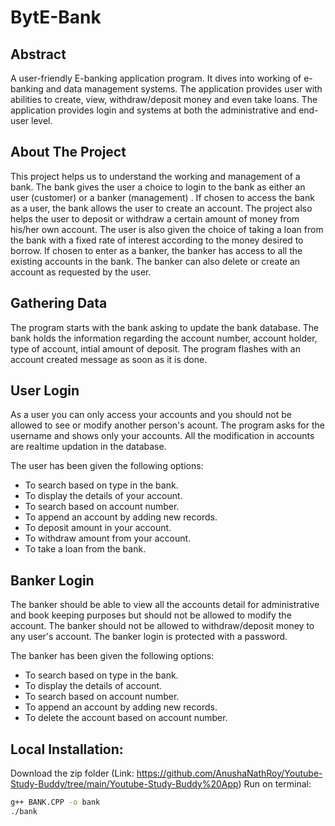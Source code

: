 # BytE-Bank


## Abstract

A user-friendly E-banking application program. It dives into working of e-banking and data management systems. The application provides user with abilities to create, view, withdraw/deposit money and even take loans. The application provides login and systems at both the administrative and end-user level.



## About The Project

This project helps us to understand the working and management of a bank. The bank gives the user a choice to login to the bank as either an user (customer) or a banker (management) . If chosen to access the bank as a user, the bank allows the user to create an account. The project also helps the user to deposit or withdraw a certain amount of money from his/her own account. The user is also given the choice of taking a loan from the bank with a fixed rate of interest according to the money desired to borrow. If chosen to enter as a banker, the banker has access to all the existing accounts in the bank. The banker can also delete or create an account as requested by the user.



## Gathering Data
 The program starts with the bank asking to update the bank database. The bank holds the information regarding the account number, account holder, type of account, intial amount of deposit. The program flashes with an account created message as soon as it is done.



## User Login

As a user you can only access your accounts and you should not be allowed to see or modify another person's acount. The program asks for the username and shows only your accounts. All the modification in accounts are realtime updation in the database.

The user has been given the following options:
  - To search based on type in the bank.
  - To display the details of your account.
  - To search based on account number.
  - To append an account by adding new records.
  - To deposit amount in your account.
  - To withdraw amount from your account.
  - To take a loan from the bank. 
 



## Banker Login

The banker should be able to view all the accounts detail for administrative and book keeping purposes but should not be allowed to modify the account. The banker should not be allowed to withdraw/deposit money to any user's account. The banker login is protected with a password.

The banker has been given the following options:
- To search based on type in the bank.
- To display the details of account.
- To search based on account number.
- To append an account by adding new records.
- To delete the account based on account number.




## Local Installation:

Download the zip folder 
(Link: https://github.com/AnushaNathRoy/Youtube-Study-Buddy/tree/main/Youtube-Study-Buddy%20App)
Run on terminal:
```sh
g++ BANK.CPP -o bank
./bank
```


